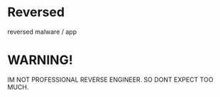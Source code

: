 # Reversed
reversed malware / app
# WARNING!
IM NOT PROFESSIONAL REVERSE ENGINEER. SO DONT EXPECT TOO MUCH.
